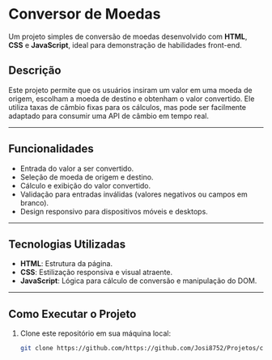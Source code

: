 # Conversor de Moedas

Um projeto simples de conversão de moedas desenvolvido com **HTML**, **CSS** e **JavaScript**, ideal para demonstração de habilidades front-end.

## Descrição

Este projeto permite que os usuários insiram um valor em uma moeda de origem, escolham a moeda de destino e obtenham o valor convertido. Ele utiliza taxas de câmbio fixas para os cálculos, mas pode ser facilmente adaptado para consumir uma API de câmbio em tempo real.

---

## Funcionalidades

- Entrada do valor a ser convertido.
- Seleção de moeda de origem e destino.
- Cálculo e exibição do valor convertido.
- Validação para entradas inválidas (valores negativos ou campos em branco).
- Design responsivo para dispositivos móveis e desktops.

---

## Tecnologias Utilizadas

- **HTML**: Estrutura da página.
- **CSS**: Estilização responsiva e visual atraente.
- **JavaScript**: Lógica para cálculo de conversão e manipulação do DOM.

---

## Como Executar o Projeto

1. Clone este repositório em sua máquina local:
   ```bash
   git clone https://github.com/https://github.com/Josi8752/Projetos/conversor-moedas.git

